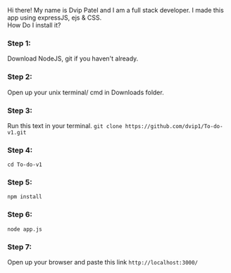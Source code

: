 Hi there! My name is Dvip Patel and I am a full stack developer.
I made this app using expressJS, ejs & CSS.
<br> 
How Do I install it?
### Step 1:
Download NodeJS, git if you haven't already.
### Step 2:
Open up  your  unix terminal/ cmd in Downloads folder.
### Step 3:
Run this text in your terminal.
`git clone https://github.com/dvip1/To-do-v1.git`
### Step 4:
`cd To-do-v1`
### Step 5:
`npm install`
### Step 6:
`node app.js`
### Step 7:
Open up your browser and paste this link `http://localhost:3000/`
